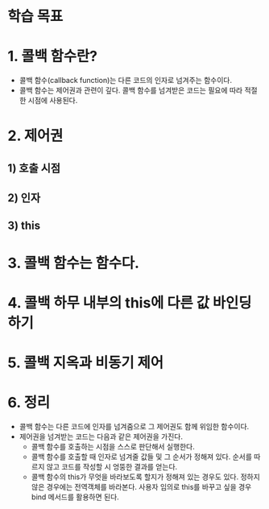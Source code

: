 # 학습 목표

# 1. 콜백 함수란?

- 콜백 함수(callback function)는 다른 코드의 인자로 넘겨주는 함수이다.
- 콜백 함수는 제어권과 관련이 깊다. 콜백 함수를 넘겨받은 코드는 필요에 따라 적절한 시점에 사용된다.

# 2. 제어권

## 1) 호출 시점

## 2) 인자

## 3) this

# 3. 콜백 함수는 함수다.

# 4. 콜백 하무 내부의 this에 다른 값 바인딩하기

# 5. 콜백 지옥과 비동기 제어

# 6. 정리

- 콜백 함수는 다른 코드에 인자를 넘겨줌으로 그 제어권도 함께 위임한 함수이다.
- 제어권을 넘겨받는 코드는 다음과 같은 제어권을 가진다.
  - 콜백 함수를 호출하는 시점을 스스로 판단해서 실행한다.
  - 콜백 함수를 호출할 때 인자로 넘겨줄 값들 및 그 순서가 정해져 있다. 순서를 따르지 않고 코드를 작성할 시 엉뚱한 결과를 얻는다.
  - 콜백 함수의 this가 무엇을 바라보도록 할지가 정해져 있는 경우도 있다. 정하지 않은 경우에는 전역객체를 바라본다. 사용자 임의로 this를 바꾸고 싶을 경우 bind 메서드를 활용하면 된다.
